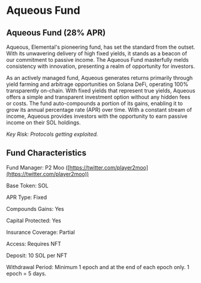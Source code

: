 # Aqueous Fund

## Aqueous Fund (28% APR)

Aqueous, Elemental's pioneering fund, has set the standard from the outset. With its unwavering delivery of high fixed yields, it stands as a beacon of our commitment to passive income. The Aqueous Fund masterfully melds consistency with innovation, presenting a realm of opportunity for investors.

As an actively managed fund, Aqueous generates returns primarily through yield farming and arbitrage opportunities on Solana DeFi, operating 100% transparently on-chain. With fixed yields that represent true yields, Aqueous offers a simple and transparent investment option without any hidden fees or costs. The fund auto-compounds a portion of its gains, enabling it to grow its annual percentage rate (APR) over time. With a constant stream of income, Aqueous provides investors with the opportunity to earn passive income on their SOL holdings.

_Key Risk: Protocols getting exploited._

## Fund Characteristics

Fund Manager: P2 Moo ([https://twitter.com/player2moo](https://twitter.com/player2moo))

Base Token: SOL

APR Type: Fixed

Compounds Gains: Yes

Capital Protected: Yes

Insurance Coverage: Partial

Access: Requires NFT

Deposit: 10 SOL per NFT

Withdrawal Period: Minimum 1 epoch and at the end of each epoch only. 1 epoch = 5 days.
